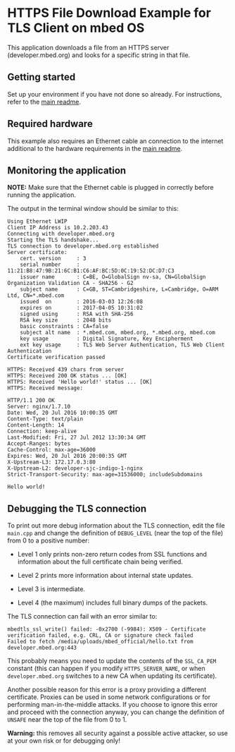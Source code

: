 # HTTPS File Download Example for TLS Client on mbed OS

This application downloads a file from an HTTPS server (developer.mbed.org) and looks for a specific string in that file.

## Getting started

Set up your environment if you have not done so already. For instructions, refer to the [main readme](../README.md).

## Required hardware

This example also requires an Ethernet cable an connection to the internet additional to the hardware requirements in the [main readme](../README.md).

## Monitoring the application

__NOTE:__ Make sure that the Ethernet cable is plugged in correctly before running the application.

The output in the terminal window should be similar to this:

```
Using Ethernet LWIP
Client IP Address is 10.2.203.43
Connecting with developer.mbed.org
Starting the TLS handshake...
TLS connection to developer.mbed.org established
Server certificate:
    cert. version     : 3
    serial number     : 11:21:B8:47:9B:21:6C:B1:C6:AF:BC:5D:0C:19:52:DC:D7:C3
    issuer name       : C=BE, O=GlobalSign nv-sa, CN=GlobalSign Organization Validation CA - SHA256 - G2
    subject name      : C=GB, ST=Cambridgeshire, L=Cambridge, O=ARM Ltd, CN=*.mbed.com
    issued  on        : 2016-03-03 12:26:08
    expires on        : 2017-04-05 10:31:02
    signed using      : RSA with SHA-256
    RSA key size      : 2048 bits
    basic constraints : CA=false
    subject alt name  : *.mbed.com, mbed.org, *.mbed.org, mbed.com
    key usage         : Digital Signature, Key Encipherment
    ext key usage     : TLS Web Server Authentication, TLS Web Client Authentication
Certificate verification passed

HTTPS: Received 439 chars from server
HTTPS: Received 200 OK status ... [OK]
HTTPS: Received 'Hello world!' status ... [OK]
HTTPS: Received message:

HTTP/1.1 200 OK
Server: nginx/1.7.10
Date: Wed, 20 Jul 2016 10:00:35 GMT
Content-Type: text/plain
Content-Length: 14
Connection: keep-alive
Last-Modified: Fri, 27 Jul 2012 13:30:34 GMT
Accept-Ranges: bytes
Cache-Control: max-age=36000
Expires: Wed, 20 Jul 2016 20:00:35 GMT
X-Upstream-L3: 172.17.0.3:80
X-Upstream-L2: developer-sjc-indigo-1-nginx
Strict-Transport-Security: max-age=31536000; includeSubdomains

Hello world!
```

## Debugging the TLS connection

To print out more debug information about the TLS connection, edit the file `main.cpp` and change the definition of `DEBUG_LEVEL` (near the top of the file) from 0 to a positive number:

* Level 1 only prints non-zero return codes from SSL functions and information about the full certificate chain being verified.

* Level 2 prints more information about internal state updates.

* Level 3 is intermediate.

* Level 4 (the maximum) includes full binary dumps of the packets.


The TLS connection can fail with an error similar to:

    mbedtls_ssl_write() failed: -0x2700 (-9984): X509 - Certificate verification failed, e.g. CRL, CA or signature check failed
    Failed to fetch /media/uploads/mbed_official/hello.txt from developer.mbed.org:443

This probably means you need to update the contents of the `SSL_CA_PEM` constant (this can happen if you modify `HTTPS_SERVER_NAME`, or when `developer.mbed.org` switches to a new CA when updating its certificate).

Another possible reason for this error is a proxy providing a different certificate. Proxies can be used in some network configurations or for performing man-in-the-middle attacks. If you choose to ignore this error and proceed with the connection anyway, you can change the definition of `UNSAFE` near the top of the file from 0 to 1.

**Warning:** this removes all security against a possible active attacker, so use at your own risk or for debugging only!

